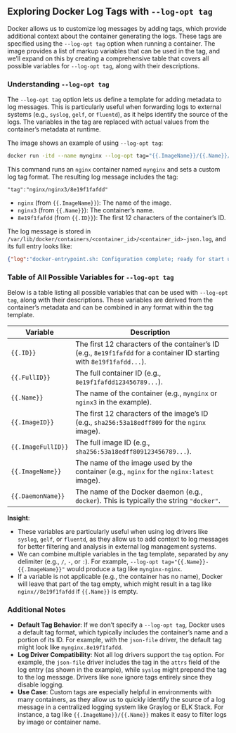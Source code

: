 ## Exploring Docker Log Tags with `--log-opt tag`

Docker allows us to customize log messages by adding tags, which provide additional context about the container generating the logs. These tags are specified using the `--log-opt tag` option when running a container. The image provides a list of markup variables that can be used in the tag, and we’ll expand on this by creating a comprehensive table that covers all possible variables for `--log-opt tag`, along with their descriptions.

### Understanding `--log-opt tag`

The `--log-opt tag` option lets us define a template for adding metadata to log messages. This is particularly useful when forwarding logs to external systems (e.g., `syslog`, `gelf`, or `fluentd`), as it helps identify the source of the logs. The variables in the tag are replaced with actual values from the container’s metadata at runtime.

The image shows an example of using `--log-opt tag`:

```bash
docker run -itd --name mynginx --log-opt tag="{{.ImageName}}/{{.Name}}/{{.ID}}" nginx
```

This command runs an `nginx` container named `mynginx` and sets a custom log tag format. The resulting log message includes the tag:

```
"tag":"nginx/nginx3/8e19f1fafdd"
```

- `nginx` (from `{{.ImageName}}`): The name of the image.
- `nginx3` (from `{{.Name}}`): The container’s name.
- `8e19f1fafdd` (from `{{.ID}}`): The first 12 characters of the container’s ID.

The log message is stored in `/var/lib/docker/containers/<container_id>/<container_id>-json.log`, and its full entry looks like:

```json
{"log":"docker-entrypoint.sh: Configuration complete; ready for start up\n","stream":"stdout","attrs":{"tag":"nginx/nginx3/8e19f1fafdd"},"time":"2020-12-05T08:05:06.550345051Z"}
```

### Table of All Possible Variables for `--log-opt tag`

Below is a table listing all possible variables that can be used with `--log-opt tag`, along with their descriptions. These variables are derived from the container’s metadata and can be combined in any format within the tag template.

| Variable            | Description                                                                                     |
|---------------------|-------------------------------------------------------------------------------------------------|
| `{{.ID}}`           | The first 12 characters of the container’s ID (e.g., `8e19f1fafdd` for a container ID starting with `8e19f1fafdd...`). |
| `{{.FullID}}`       | The full container ID (e.g., `8e19f1fafdd123456789...`).                                        |
| `{{.Name}}`         | The name of the container (e.g., `mynginx` or `nginx3` in the example).                         |
| `{{.ImageID}}`      | The first 12 characters of the image’s ID (e.g., `sha256:53a18edff809` for the `nginx` image).  |
| `{{.ImageFullID}}`  | The full image ID (e.g., `sha256:53a18edff809123456789...`).                                   |
| `{{.ImageName}}`    | The name of the image used by the container (e.g., `nginx` for the `nginx:latest` image).       |
| `{{.DaemonName}}`   | The name of the Docker daemon (e.g., `docker`). This is typically the string `"docker"`.        |

**Insight**:
- These variables are particularly useful when using log drivers like `syslog`, `gelf`, or `fluentd`, as they allow us to add context to log messages for better filtering and analysis in external log management systems.
- We can combine multiple variables in the tag template, separated by any delimiter (e.g., `/`, `-`, or `:`). For example, `--log-opt tag="{{.Name}}-{{.ImageName}}"` would produce a tag like `mynginx-nginx`.
- If a variable is not applicable (e.g., the container has no name), Docker will leave that part of the tag empty, which might result in a tag like `nginx//8e19f1fafdd` if `{{.Name}}` is empty.

### Additional Notes

- **Default Tag Behavior**: If we don’t specify a `--log-opt tag`, Docker uses a default tag format, which typically includes the container’s name and a portion of its ID. For example, with the `json-file` driver, the default tag might look like `mynginx.8e19f1fafdd`.
- **Log Driver Compatibility**: Not all log drivers support the `tag` option. For example, the `json-file` driver includes the tag in the `attrs` field of the log entry (as shown in the example), while `syslog` might prepend the tag to the log message. Drivers like `none` ignore tags entirely since they disable logging.
- **Use Case**: Custom tags are especially helpful in environments with many containers, as they allow us to quickly identify the source of a log message in a centralized logging system like Graylog or ELK Stack. For instance, a tag like `{{.ImageName}}/{{.Name}}` makes it easy to filter logs by image or container name.